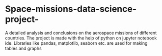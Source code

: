 # Space-missions-data-science-project-
A detailed analysis and conclusions on the aerospace missions of different countries. The project is made with the help of python on jupyter notebook ide. Libraries like pandas, matplotlib, seaborn etc. are used for making tables and graphs
